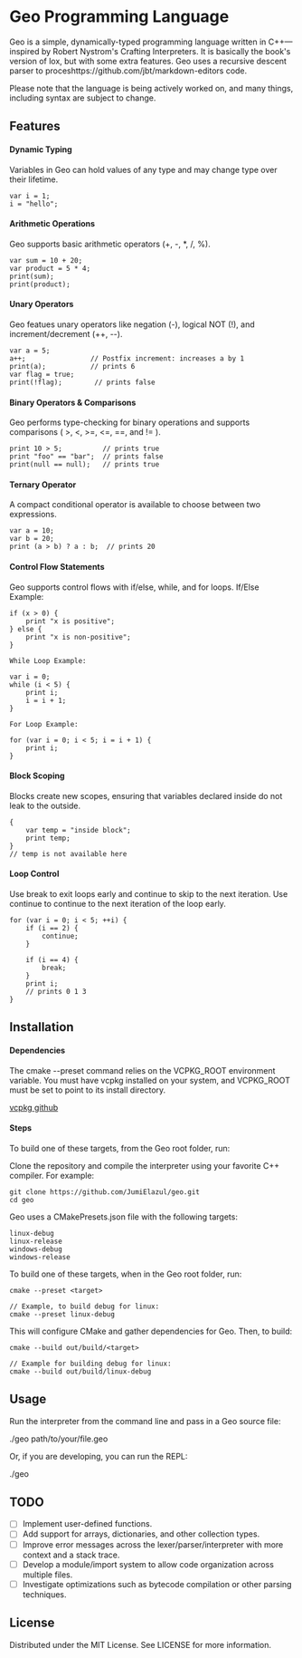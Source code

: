 # Geo Programming Language

Geo is a simple, dynamically-typed programming language written in C++—inspired by Robert Nystrom's Crafting Interpreters. It is basically the book's version of lox, but with some extra features.  Geo uses a recursive descent parser to proceshttps://github.com/jbt/markdown-editors code.

Please note that the language is being actively worked on, and many things, including syntax are subject to change.

## Features

#### Dynamic Typing
Variables in Geo can hold values of any type and may change type over their lifetime.
```
var i = 1;
i = "hello";
```

#### Arithmetic Operations
Geo supports basic arithmetic operators (+, -, *, /, %).
```
var sum = 10 + 20;
var product = 5 * 4;
print(sum);
print(product);
```

#### Unary Operators
Geo featues unary operators like negation (-), logical NOT (!), and increment/decrement (++, --).
```
var a = 5;
a++;                // Postfix increment: increases a by 1
print(a);           // prints 6
var flag = true;
print(!flag);        // prints false
```
#### Binary Operators & Comparisons
Geo performs type-checking for binary operations and supports comparisons ( >, <, >=, <=, ==, and != ).
```
print 10 > 5;          // prints true
print "foo" == "bar";  // prints false
print(null == null);   // prints true
```
#### Ternary Operator
A compact conditional operator is available to choose between two expressions.
```
var a = 10;
var b = 20;
print (a > b) ? a : b;  // prints 20
```
#### Control Flow Statements
Geo supports control flows with if/else, while, and for loops.
If/Else Example:
```
if (x > 0) {
    print "x is positive";
} else {
    print "x is non-positive";
}

While Loop Example:

var i = 0;
while (i < 5) {
    print i;
    i = i + 1;
}

For Loop Example:

for (var i = 0; i < 5; i = i + 1) {
    print i;
}
```
#### Block Scoping
Blocks create new scopes, ensuring that variables declared inside do not leak to the outside.
```
{
    var temp = "inside block";
    print temp;
}
// temp is not available here
```
#### Loop Control
Use break to exit loops early and continue to skip to the next iteration.
Use continue to continue to the next iteration of the loop early.
```
for (var i = 0; i < 5; ++i) {
    if (i == 2) {
        continue;
    }

    if (i == 4) {
        break;
    }
    print i;
    // prints 0 1 3
}
```

## Installation

#### Dependencies
The cmake --preset command relies on the VCPKG_ROOT environment variable. You must have vcpkg installed on your system, and VCPKG_ROOT must be set to point to its install directory.

[vcpkg github](https://github.com/microsoft/vcpkg)

#### Steps
To build one of these targets, from the Geo root folder, run:

Clone the repository and compile the interpreter using your favorite C++ compiler. For example:
```
git clone https://github.com/JumiElazul/geo.git
cd geo
```

Geo uses a CMakePresets.json file with the following targets:
```
linux-debug
linux-release
windows-debug
windows-release
```

To build one of these targets, when in the Geo root folder, run:
```
cmake --preset <target>

// Example, to build debug for linux:
cmake --preset linux-debug
```

This will configure CMake and gather dependencies for Geo.  Then, to build:
```
cmake --build out/build/<target>

// Example for building debug for linux:
cmake --build out/build/linux-debug
```

## Usage

Run the interpreter from the command line and pass in a Geo source file:

./geo path/to/your/file.geo

Or, if you are developing, you can run the REPL:

./geo

## TODO

- [ ] Implement user-defined functions.
- [ ] Add support for arrays, dictionaries, and other collection types.
- [ ] Improve error messages across the lexer/parser/interpreter with more context and a stack trace.
- [ ] Develop a module/import system to allow code organization across multiple files.
- [ ] Investigate optimizations such as bytecode compilation or other parsing techniques.

## License

Distributed under the MIT License. See LICENSE for more information.
